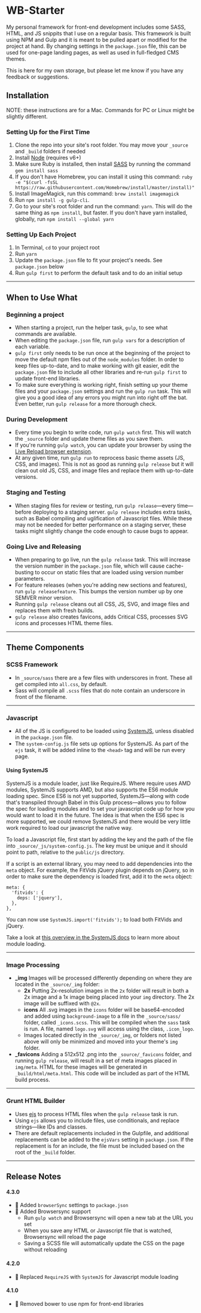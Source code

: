 WB-Starter
==========

My personal framework for front-end development includes some SASS, HTML, and JS snippits that I use on a regular basis. This framework is built using NPM and Gulp and it is meant to be pulled apart or modified for the project at hand. By changing settings in the `package.json` file, this can be used for one-page landing pages, as well as used in full-fledged CMS themes.

This is here for my own storage, but please let me know if you have any feedback or suggestions.

## Installation
NOTE: these instructions are for a Mac. Commands for PC or Linux might be slightly different.

### Setting Up for the First Time
1. Clone the repo into your site's root folder. You may move your `_source` and `_build` folders if needed
2. Install [Node](http://nodejs.org/) (requires v6+)
3. Make sure Ruby is installed, then install [SASS](http://sass-lang.com/) by running the command `gem install sass`
4. If you don't have Homebrew, you can install it using this command: `ruby -e "$(curl -fsSL https://raw.githubusercontent.com/Homebrew/install/master/install)"`
5. Install ImageMagick, run this command: `brew install imagemagick`
6. Run `npm install -g gulp-cli`.
7. Go to your site's root folder and run the command: `yarn`. This will do the same thing as `npm install`, but faster. If you don't have yarn installed, globally, run `npm install --global yarn`

### Setting Up Each Project
1. In Terminal, `cd` to your project root
2. Run `yarn`
3. Update the `package.json` file to fit your project's needs. See `package.json` below
4. Run `gulp first` to perform the default task and to do an initial setup

---
## When to Use What
### Beginning a project
- When starting a project, run the helper task, `gulp`, to see what commands are available.
- When editing the `package.json` file, run `gulp vars` for a description of each variable.
- `gulp first` only needs to be run once at the beginning of the project to move the default npm files out of the `node_modules` folder. In order to keep files up-to-date, and to make working with git easier, edit the `package.json` file to include all other libraries and re-run `gulp first` to update front-end libraries.
- To make sure everything is working right, finish setting up your theme files and your `package.json` settings and run the `gulp run` task. This will give you a good idea of any errors you might run into right off the bat. Even better, run `gulp release` for a more thorough check.

### During Development
- Every time you begin to write code, run `gulp watch` first. This will watch the `_source` folder and update theme files as you save them.
- If you're running `gulp watch`, you can update your browser by using the [Live Reload browser extension](http://livereload.com/extensions/).
- At any given time, run `gulp run` to reprocess basic theme assets (JS, CSS, and images). This is not as good as running `gulp release` but it will clean out old JS, CSS, and image files and replace them with up-to-date versions.

### Staging and Testing
- When staging files for review or testing, run `gulp release`—every time—before deploying to a staging server. `gulp release` includes extra tasks, such as Babel compiling and uglification of Javascript files. While these may not be needed for better performance on a staging server, these tasks might slightly change the code enough to cause bugs to appear.

### Going Live and Releasing
- When preparing to go live, run the `gulp release` task. This will increase the version number in the `package.json` file, which will cause cache-busting to occur on static files that are loaded using version number parameters.
- For feature releases (when you're adding new sections and features), run `gulp releasefeature`. This bumps the version number up by one SEMVER minor version.
- Running `gulp release` cleans out all CSS, JS, SVG, and image files and replaces them with fresh builds.
- `gulp release` also creates favicons, adds Critical CSS, processes SVG icons and processes HTML theme files.

---
## Theme Components
### SCSS Framework
- In `_source/sass` there are a few files with underscores in front. These all get compiled into `all.css`, by default.
- Sass will compile all `.scss` files that do note contain an underscore in front of the filename.



---
### Javascript
- All of the JS is configured to be loaded using [SystemJS](https://github.com/systemjs/systemjs), unless disabled in the `package.json` file.
- The `system-config.js` file sets up options for SystemJS. As part of the `ejs` task, it will be added inline to the `<head>` tag and will be run every page.

#### Using SystemJS
SystemJS is a module loader, just like RequireJS. Where require uses AMD modules, SystemJS supports AMD, but also supports the ES6 module loading spec. Since ES6 is not yet supported, SystemJS—along with code that's transpiled through Babel in this Gulp process—allows you to follow the spec for loading modules and to set your javascript code up for how you would want to load it in the future. The idea is that when the ES6 spec is more supported, we could remove SystemJS and there would be very little work required to load our javascript the native way.

To load a Javascript file, first start by adding the key and the path of the file into `_source/_js/system-config.js`. The key must be unique and it should point to path, relative to the `public/js` directory.

If a script is an external library, you may need to add dependencies into the `meta` object. For example, the FitVids jQuery plugin depends on jQuery, so in order to make sure the dependency is loaded first, add it to the `meta` object:

```
meta: {
  'fitvids': {
    deps: ['jquery'],
  },
},
```

You can now use `SystemJS.import('fitvids');` to load both FitVids and jQuery.

Take a look at [this overview in the SystemJS docs](https://github.com/systemjs/systemjs/blob/master/docs/es6-modules-overview.md) to learn more about module loading.

---
### Image Processing
- **_img** Images will be processed differently depending on where they are located in the `_source/_img` folder:
  - **2x** Putting 2x-resolution images in the `2x` folder will result in both a 2x image and a 1x image being placed into your `img` directory. The 2x image will be suffixed with `@2x`.
  - **icons** All .svg images in the `icons` folder will be base64-encoded and added using `background-image` to a file in the `_source/sass/` folder, called `_icons.scss`. This will be compiled when the `sass` task is run. A file, named `logo.svg` will access using the class, `.icon_logo`.
  - Images located directly in the `_source/_img`, or folders not listed above will only be minimized and moved into your theme's `img` folder.
- **_favicons** Adding a 512x512 .png into the `_source/_favicons` folder, and running `gulp release`, will result in a set of meta images placed in `img/meta`. HTML for these images will be generated in `_build/html/meta.html`. This code will be included as part of the HTML build process.

---
### Grunt HTML Builder
- Uses [ejs](http://ejs.co) to process HTML files when the `gulp release` task is run.
- Using `ejs` allows you to include files, use conditionals, and replace strings—like IDs and classes.
- There are default replacements included in the Gulpfile, and additional replacements can be added to the `ejsVars` setting in `package.json`. If the replacement is for an include, the file must be included based on the root of the `_build` folder.

---
## Release Notes
#### 4.3.0
- :rocket: Added `browserSync` settings to `package.json`
- :rocket: Added Browsersync support
  - Run `gulp watch` and Browsersync will open a new tab at the URL you set
  - When you save any HTML or Javascript file that is watched, Browsersync will reload the page
  - Saving a SCSS file will automatically update the CSS on the page without reloading

#### 4.2.0
- :wrench: Replaced `RequireJS` with `SystemJS` for Javascript module loading

#### 4.1.0
- :wrench: Removed bower to use npm for front-end libraries